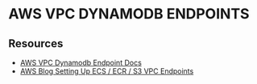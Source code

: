 # AWS VPC DYNAMODB ENDPOINTS

## Resources

- [AWS VPC Dynamodb Endpoint Docs](https://docs.aws.amazon.com/vpc/latest/privatelink/vpc-endpoints-ddb.html)
- [AWS Blog Setting Up ECS / ECR / S3 VPC Endpoints](https://aws.amazon.com/blogs/compute/setting-up-aws-privatelink-for-amazon-ecs-and-amazon-ecr/)
